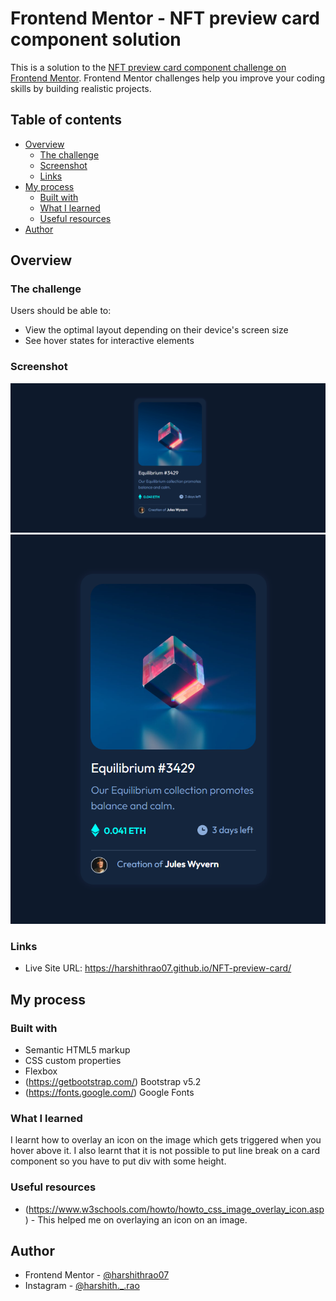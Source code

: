 # Frontend Mentor - NFT preview card component solution

This is a solution to the [NFT preview card component challenge on Frontend Mentor](https://www.frontendmentor.io/challenges/nft-preview-card-component-SbdUL_w0U). Frontend Mentor challenges help you improve your coding skills by building realistic projects.

## Table of contents

- [Overview](#overview)
  - [The challenge](#the-challenge)
  - [Screenshot](#screenshot)
  - [Links](#links)
- [My process](#my-process)
  - [Built with](#built-with)
  - [What I learned](#what-i-learned)
  - [Useful resources](#useful-resources)
- [Author](#author)


## Overview

### The challenge

Users should be able to:

- View the optimal layout depending on their device's screen size
- See hover states for interactive elements

### Screenshot

![](desktop-nft.png)
![](mobile-nft.png)

### Links

- Live Site URL: https://harshithrao07.github.io/NFT-preview-card/

## My process

### Built with

- Semantic HTML5 markup
- CSS custom properties
- Flexbox
- (https://getbootstrap.com/) Bootstrap v5.2
- (https://fonts.google.com/) Google Fonts

### What I learned

I learnt how to overlay an icon on the image which gets triggered when you hover above it. I also learnt that it is not possible to put line break on a card component so you have to put div with some height.



### Useful resources

- (https://www.w3schools.com/howto/howto_css_image_overlay_icon.asp) - This helped me on overlaying an icon on an image.

## Author
- Frontend Mentor - [@harshithrao07](https://www.frontendmentor.io/profile/harshithrao07)
- Instagram - [@harshith._.rao](https://www.instagram.com/harshith._.rao)
